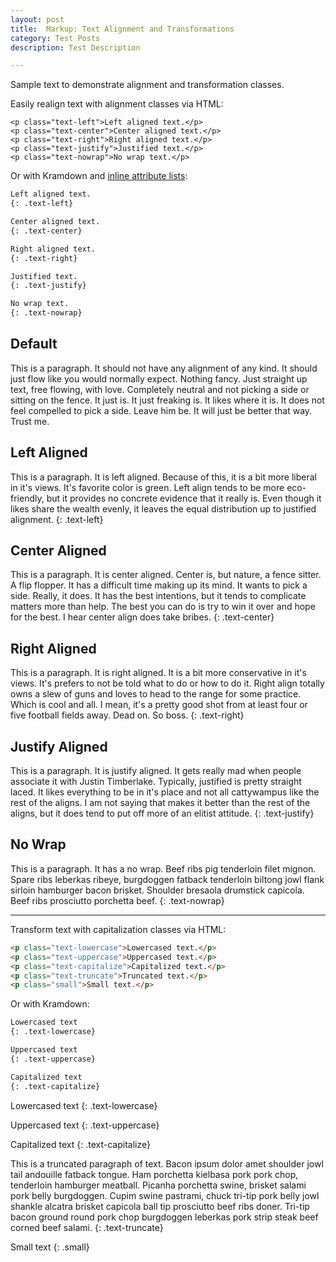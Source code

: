 ```yaml
---
layout: post
title:  Markup: Text Alignment and Transformations
category: Test Posts
description: Test Description

---
```

Sample text to demonstrate alignment and transformation classes.

Easily realign text with alignment classes via HTML:

```
<p class="text-left">Left aligned text.</p>
<p class="text-center">Center aligned text.</p>
<p class="text-right">Right aligned text.</p>
<p class="text-justify">Justified text.</p>
<p class="text-nowrap">No wrap text.</p>
```

Or with Kramdown and [inline attribute lists](https://kramdown.gettalong.org/syntax.html#inline-attribute-lists):

```markdown
Left aligned text.
{: .text-left}

Center aligned text.
{: .text-center}

Right aligned text.
{: .text-right}

Justified text.
{: .text-justify}

No wrap text.
{: .text-nowrap}
```

## Default

This is a paragraph. It should not have any alignment of any kind. It should just flow like you would normally expect. Nothing fancy. Just straight up text, free flowing, with love. Completely neutral and not picking a side or sitting on the fence. It just is. It just freaking is. It likes where it is. It does not feel compelled to pick a side. Leave him be. It will just be better that way. Trust me.

## Left Aligned

This is a paragraph. It is left aligned. Because of this, it is a bit more liberal in it's views. It's favorite color is green. Left align tends to be more eco-friendly, but it provides no concrete evidence that it really is. Even though it likes share the wealth evenly, it leaves the equal distribution up to justified alignment.
{: .text-left}

## Center Aligned

This is a paragraph. It is center aligned. Center is, but nature, a fence sitter. A flip flopper. It has a difficult time making up its mind. It wants to pick a side. Really, it does. It has the best intentions, but it tends to complicate matters more than help. The best you can do is try to win it over and hope for the best. I hear center align does take bribes.
{: .text-center}

## Right Aligned

This is a paragraph. It is right aligned. It is a bit more conservative in it's views. It's prefers to not be told what to do or how to do it. Right align totally owns a slew of guns and loves to head to the range for some practice. Which is cool and all. I mean, it's a pretty good shot from at least four or five football fields away. Dead on. So boss.
{: .text-right}

## Justify Aligned

This is a paragraph. It is justify aligned. It gets really mad when people associate it with Justin Timberlake. Typically, justified is pretty straight laced. It likes everything to be in it's place and not all cattywampus like the rest of the aligns. I am not saying that makes it better than the rest of the aligns, but it does tend to put off more of an elitist attitude.
{: .text-justify}

## No Wrap

This is a paragraph. It has a no wrap. Beef ribs pig tenderloin filet mignon. Spare ribs leberkas ribeye, burgdoggen fatback tenderloin biltong jowl flank sirloin hamburger bacon brisket. Shoulder bresaola drumstick capicola. Beef ribs prosciutto porchetta beef.
{: .text-nowrap}

---

Transform text with capitalization classes via HTML:

```html
<p class="text-lowercase">Lowercased text.</p>
<p class="text-uppercase">Uppercased text.</p>
<p class="text-capitalize">Capitalized text.</p>
<p class="text-truncate">Truncated text.</p>
<p class="small">Small text.</p>
```

Or with Kramdown:

```markdown
Lowercased text
{: .text-lowercase}

Uppercased text
{: .text-uppercase}

Capitalized text
{: .text-capitalize}
```

Lowercased text
{: .text-lowercase}

Uppercased text
{: .text-uppercase}

Capitalized text
{: .text-capitalize}

This is a truncated paragraph of text. Bacon ipsum dolor amet shoulder jowl tail andouille fatback tongue. Ham porchetta kielbasa pork pork chop, tenderloin hamburger meatball. Picanha porchetta swine, brisket salami pork belly burgdoggen. Cupim swine pastrami, chuck tri-tip pork belly jowl shankle alcatra brisket capicola ball tip prosciutto beef ribs doner. Tri-tip bacon ground round pork chop burgdoggen leberkas pork strip steak beef corned beef salami.
{: .text-truncate}

Small text
{: .small}